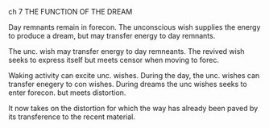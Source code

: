



ch 7 THE FUNCTION OF THE DREAM

Day remnants remain in forecon. 
The unconscious wish supplies the energy to produce a dream, but may transfer energy to day remnants.

The unc. wish may transfer energy to day remneants.
The revived wish seeks to express itself but meets censor when moving to forec.


Waking activity can excite unc. wishes.
During the day, the unc. wishes can transfer enegery to con wishes.
During dreams the unc wishes seeks to enter forecon. but meets distortion.

It now takes on the distortion for which the way has already been paved by its transference to the recent material. 
































